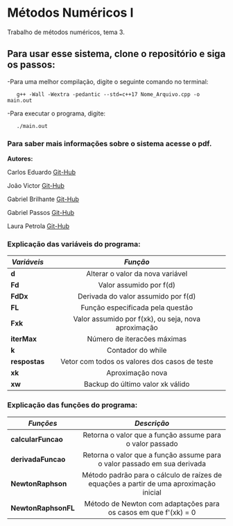 # Métodos Numéricos I
Trabalho de métodos numéricos, tema 3.


## Para usar esse sistema, clone o repositório e siga os passos:

-Para uma melhor compilação, digite o seguinte comando no terminal:

       g++ -Wall -Wextra -pedantic --std=c++17 Nome_Arquivo.cpp -o main.out

-Para executar o programa, digite:

       ./main.out

### Para saber mais informações sobre o sistema acesse o pdf.


**Autores:**

Carlos Eduardo [Git-Hub](https://github.com/Cadusantos27)

João Victor  [Git-Hub](https://github.com/jva411)

Gabriel Brilhante [Git-Hub](https://github.com/brilhante14) 

Gabriel Passos [Git-Hub](https://github.com/GabrielPassos25)

Laura Petrola [Git-Hub](https://github.com/petrolau)

### Explicação das variáveis do programa:
| *Variáveis*   | *Função*                                            |
| ------------- |:---------------------------------------------------:|
| **d**         | Alterar o valor da nova variável                    | 
| **Fd**        | Valor assumido por f(d)                             |
| **FdDx**      | Derivada do valor assumido por f(d)                 |
| **FL**        | Função especificada pela questão                    |
| **Fxk**       | Valor assumido por f(xk), ou seja, nova aproximação |
| **iterMax**   | Número de iteracões máximas                         |
| **k**         | Contador do while                                   |
| **respostas** | Vetor com todos os valores dos casos de teste       |
| **xk**        | Aproximação nova                                    |
| **xw**        | Backup do último valor xk válido                    |

### Explicação das funções do programa:
| *Funções*                | *Descrição*                                                                            |
| ------------------------ |:--------------------------------------------------------------------------------------:|
| **calcularFuncao**       | Retorna o valor que a função assume para o valor passado                               |
| **derivadaFuncao**       | Retorna o valor que a função assume para o valor passado em sua derivada               |
| **NewtonRaphson**        | Método padrão para o cálculo de raízes de equações a partir de uma aproximação inicial |
| **NewtonRaphsonFL**      | Método de Newton com adaptações para os casos em que f'(xk) = 0                        |
